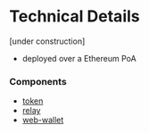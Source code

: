 # Technical Details
[under construction]

- deployed over a Ethereum PoA

### Components
- [token](https://github.com/kvartalo/token)
- [relay](https://github.com/kvartalo/relay)
- [web-wallet](https://github.com/kvartalo/web-wallet)




